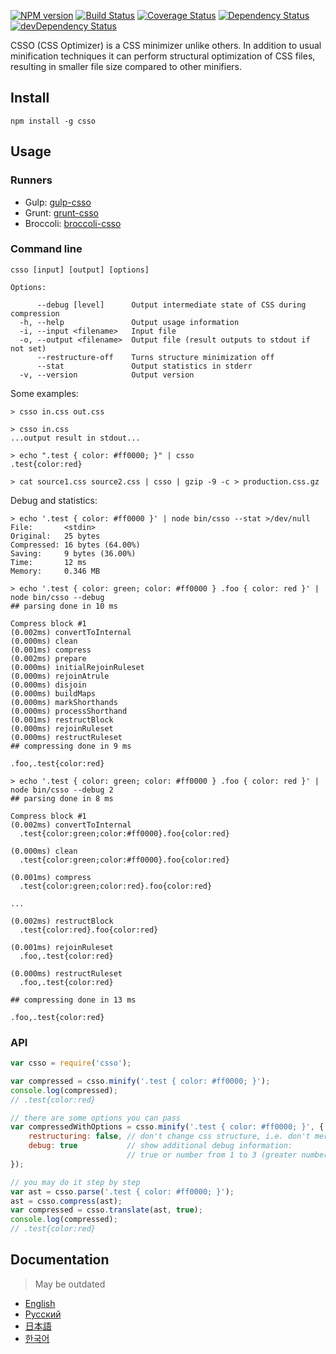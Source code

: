 [![NPM version](https://img.shields.io/npm/v/csso.svg)](https://www.npmjs.com/package/csso)
[![Build Status](https://travis-ci.org/css/csso.svg?branch=master)](https://travis-ci.org/css/csso)
[![Coverage Status](https://coveralls.io/repos/github/css/csso/badge.svg?branch=master)](https://coveralls.io/github/css/csso?branch=master)
[![Dependency Status](https://img.shields.io/david/css/csso.svg)](https://david-dm.org/css/csso)
[![devDependency Status](https://img.shields.io/david/dev/css/csso.svg)](https://david-dm.org/css/csso#info=devDependencies)

CSSO (CSS Optimizer) is a CSS minimizer unlike others. In addition to usual minification techniques it can perform structural optimization of CSS files, resulting in smaller file size compared to other minifiers.

## Install

```
npm install -g csso
```

## Usage

### Runners

- Gulp: [gulp-csso](https://github.com/ben-eb/gulp-csso)
- Grunt: [grunt-csso](https://github.com/t32k/grunt-csso)
- Broccoli: [broccoli-csso](https://github.com/sindresorhus/broccoli-csso)

### Command line

```
csso [input] [output] [options]

Options:

      --debug [level]      Output intermediate state of CSS during compression
  -h, --help               Output usage information
  -i, --input <filename>   Input file
  -o, --output <filename>  Output file (result outputs to stdout if not set)
      --restructure-off    Turns structure minimization off
      --stat               Output statistics in stderr
  -v, --version            Output version
```

Some examples:

```
> csso in.css out.css

> csso in.css
...output result in stdout...

> echo ".test { color: #ff0000; }" | csso
.test{color:red}

> cat source1.css source2.css | csso | gzip -9 -c > production.css.gz
```

Debug and statistics:

```
> echo '.test { color: #ff0000 }' | node bin/csso --stat >/dev/null
File:       <stdin>
Original:   25 bytes
Compressed: 16 bytes (64.00%)
Saving:     9 bytes (36.00%)
Time:       12 ms
Memory:     0.346 MB
```

```
> echo '.test { color: green; color: #ff0000 } .foo { color: red }' | node bin/csso --debug
## parsing done in 10 ms

Compress block #1
(0.002ms) convertToInternal
(0.000ms) clean
(0.001ms) compress
(0.002ms) prepare
(0.000ms) initialRejoinRuleset
(0.000ms) rejoinAtrule
(0.000ms) disjoin
(0.000ms) buildMaps
(0.000ms) markShorthands
(0.000ms) processShorthand
(0.001ms) restructBlock
(0.000ms) rejoinRuleset
(0.000ms) restructRuleset
## compressing done in 9 ms

.foo,.test{color:red}
```

```
> echo '.test { color: green; color: #ff0000 } .foo { color: red }' | node bin/csso --debug 2
## parsing done in 8 ms

Compress block #1
(0.002ms) convertToInternal
  .test{color:green;color:#ff0000}.foo{color:red}

(0.000ms) clean
  .test{color:green;color:#ff0000}.foo{color:red}

(0.001ms) compress
  .test{color:green;color:red}.foo{color:red}

...

(0.002ms) restructBlock
  .test{color:red}.foo{color:red}

(0.001ms) rejoinRuleset
  .foo,.test{color:red}

(0.000ms) restructRuleset
  .foo,.test{color:red}

## compressing done in 13 ms

.foo,.test{color:red}
```

### API

```js
var csso = require('csso');

var compressed = csso.minify('.test { color: #ff0000; }');
console.log(compressed);
// .test{color:red}

// there are some options you can pass
var compressedWithOptions = csso.minify('.test { color: #ff0000; }', {
    restructuring: false, // don't change css structure, i.e. don't merge declarations, rulesets etc
    debug: true           // show additional debug information:
                          // true or number from 1 to 3 (greater number - more details)
});

// you may do it step by step
var ast = csso.parse('.test { color: #ff0000; }');
ast = csso.compress(ast);
var compressed = csso.translate(ast, true);
console.log(compressed);
// .test{color:red}
```

## Documentation

> May be outdated

- [English](https://github.com/css/csso/blob/master/docs/index/index.en.md)
- [Русский](https://github.com/css/csso/blob/master/docs/index/index.ru.md)
- [日本語](https://github.com/css/csso/blob/master/docs/index/index.ja.md)
- [한국어](https://github.com/css/csso/blob/master/docs/index/index.ko.md)

